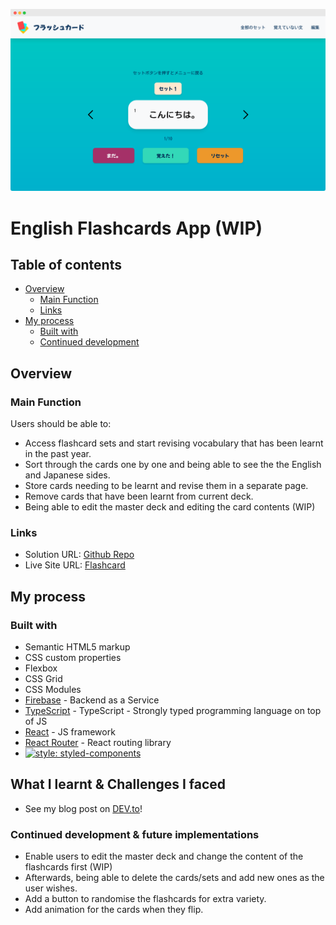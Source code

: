 ![english-flashcard-app](./public/screenshot.png)

# English Flashcards App (WIP)

## Table of contents

- [Overview](#overview)
  - [Main Function](#main-function)
  - [Links](#links)
- [My process](#my-process)
  - [Built with](#built-with)
  - [Continued development](#continued-development)

## Overview

### Main Function

Users should be able to:
- Access flashcard sets and start revising vocabulary that has been learnt in the past year. 
- Sort through the cards one by one and being able to see the the English and Japanese sides.
- Store cards needing to be learnt and revise them in a separate page.
- Remove cards that have been learnt from current deck.
- Being able to edit the master deck and editing the card contents (WIP)

### Links

- Solution URL: [Github Repo](https://github.com/kebin20/english-flashcards-app)
- Live Site URL: [Flashcard](https://english-flashcard.netlify.app/)

## My process

### Built with

- Semantic HTML5 markup
- CSS custom properties
- Flexbox
- CSS Grid
- CSS Modules
- [Firebase](https://firebase.google.com/) - Backend as a Service
- [TypeScript](https://www.typescriptlang.org/) - TypeScript - Strongly typed programming language on top of JS
- [React](https://reactjs.org/) - JS framework
- [React Router](https://reactrouter.com/en/main) - React routing library
- [![style: styled-components](https://img.shields.io/badge/style-%F0%9F%92%85%20styled--components-orange.svg?colorB=daa357&colorA=db748e)](https://github.com/styled-components/styled-components)

## What I learnt & Challenges I faced

- See my blog post on [DEV.to](https://dev.to/kebin20/my-learning-journey-through-my-english-flashcard-project-2odb)!

### Continued development & future implementations

- Enable users to edit the master deck and change the content of the flashcards first (WIP)
 - Afterwards, being able to delete the cards/sets and add new ones as the user wishes.
- Add a button to randomise the flashcards for extra variety.
- Add animation for the cards when they flip. 